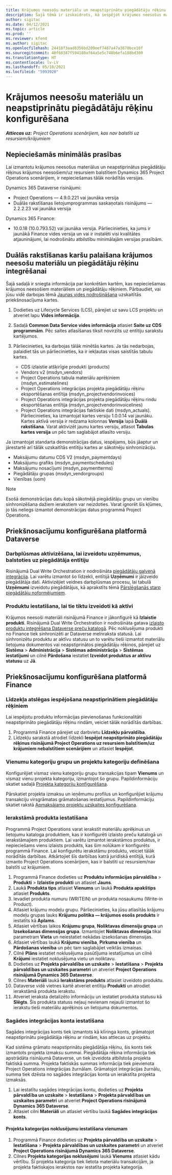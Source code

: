 ```yaml
---
title: Krājumos neesošu materiālu un neapstiprinātu piegādātāju rēķinu konfigurēšana
description: Šajā tēmā ir izskaidrots, kā iespējot krājumos neesošus materiālus un neapstiprinātus piegādātāju rēķinus.
author: sigitac
ms.date: 04/12/2021
ms.topic: article
ms.prod: ''
ms.reviewer: kfend
ms.author: sigitac
ms.openlocfilehash: 24418f3aad8356bd209eef7487a47a3870bce10f
ms.sourcegitcommit: 40f68387f594180af64a5e5c748b6efa188bd300
ms.translationtype: HT
ms.contentlocale: lv-LV
ms.lasthandoff: 05/10/2021
ms.locfileid: "5993920"
---
```

# <a name="configure-non-stocked-materials-and-pending-vendor-invoices"></a>Krājumos neesošu materiālu un neapstiprinātu piegādātāju rēķinu konfigurēšana

_**Attiecas uz:** Project Operations scenārijiem, kas nav balstīti uz resursiem/krājumiem_

## <a name="minimum-version-requirement"></a>Nepieciešamās minimālās prasības

Lai izmantotu krājumos neesošus materiālus un neapstiprinātus piegādātāju rēķinus krājumos neesošiem/uz resursiem balstītiem Dynamics 365 Project Operations scenārijiem, ir nepieciešamas tālāk norādītās versijas.

Dynamics 365 Dataverse risinājumi:

- Project Operations — 4.9.0.221 vai jaunāka versija
- Duālās rakstīšanas lietojumprogrammas saskaņotais risinājums — 2.2.2.23 vai jaunāka versija

Dynamics 365 Finance:
- 10.0.18 (10.0.793.52) vai jaunāka versija. Pārliecinieties, ka jums ir jaunākā Finance vides versija un vai ir instalēti visi kvalitātes atjauninājumi, lai nodrošinātu atbilstību minimālajām versijas prasībām.

## <a name="run-dual-write-maps-for-non-stocked-materials-and-vendor-invoice-integration"></a>Duālās rakstīšanas karšu palaišana krājumos neesošu materiālu un piegādātāju rēķinu integrēšanai

Šajā sadaļā ir sniegta informācija par konkrētām kartēm, kas nepieciešamas krājumos neesošiem materiāliem un piegādātāju rēķiniem. Pārbaudiet, vai jūsu vidē darbojas tēmā [Jaunas vides nodrošināšana](../environment/resource-provision-new-environment.md#run-project-operations-dual-write-maps) uzskaitītās priekšnosacījuma kartes.

1. Dodieties uz Lifecycle Services (LCS), pārejiet uz savu LCS projektu un atveriet lapu **Vides informācija**.
2. Sadaļā **Common Data Service vides informācija** atlasiet **Saite uz CDS programmām**. Pēc saites atlasīšanas tiksit novirzīts uz entītiju sarakstu kartējumos.
3. Pārliecinieties, ka darbojas tālāk minētās kartes. Ja tās nedarbojas, palaidiet tās un pārliecinieties, ka ir iekļautas visas saistītās tabulu kartes.

    - CDS izlaistie atšķirīgie produkti (products)
    - Vendors v2 (msdyn_vendors)
    - Project Operations tabula materiālu aprēķiniem (msdyn_estimatelines)
    - Project Operations integrācijas projekta piegādātāju rēķinu eksportēšanas entītija (msdyn_projectvendorinvoices)
    - Project Operations integrācijas projekta piegādātāju rēķinu rindu eksportēšanas entītija (msdyn_projectvendorinvoicelines)
    - Project Operations integrācijas faktiskie dati (msdyn_actuals). Pārliecinieties, ka izmantojat kartes versiju 1.0.0.14 vai jaunāku. Kartes aktīvā versija ir redzama kolonnas **Versija** lapā **Duālā rakstīšana**. Varat aktivizēt jaunu kartes versiju, atlasot **Tabulas kartes versija** un pēc tam saglabājot atlasīto versiju.

Ja izmantojat standarta demonstrācijas datus, iespējams, būs jāaptur un jārestartē arī tālāk uzskaitītās entītiju kartes ar sākotnēju sinhronizāciju.
  - Maksājumu datumu CDS V2 (msdyn_paymentdays)
  - Maksājumu grafiks (msdyn_paymentschedules)
  - Maksājumu nosacījumi (msdyn_paymentterms)
  - Piegādātāju grupas (msdyn_vendorgroups)
  - Vienības (uom)

> [!NOTE]
> Esošā demonstrācijas datu kopā sākotnējā piegādātāju grupu un vienību sinhronizēšana dažiem ierakstiem var neizdoties. Varat ignorēt šīs kļūmes, jo tās neliegs izmantot demonstrācijas datus programmā Project Operations.

## <a name="configure-prerequisites-in-dataverse"></a>Priekšnosacījumu konfigurēšana platformā Dataverse

### <a name="activate-workflow-to-create-accounts-based-on-vendor-entity"></a>Darbplūsmas aktivizēšana, lai izveidotu uzņēmumus, balstoties uz piegādātāja entītiju

Risinājumā Dual Write Orchestration ir nodrošināta [piegādātāju galvenā integrācija](/dynamics365/fin-ops-core/dev-itpro/data-entities/dual-write/vendor-mapping.md). Lai varētu izmantot šo līdzekli, entītijā **Uzņēmumi** ir jāizveido piegādātāja dati. Aktivizējiet veidnes darbplūsmas procesu, lai tabulā **Uzņēmumi** izveidotu piegādātājus, kā aprakstīts tēmā [Pārslēgšanās starp piegādātāju noformējumiem](/dynamics365/fin-ops-core/dev-itpro/data-entities/dual-write/vendor-switch.md#use-the-extended-vendor-design-for-vendors-of-the-organization-type).

### <a name="set-products-to-be-created-as-active"></a>Produktu iestatīšana, lai tie tiktu izveidoti kā aktīvi

Krājumos neesoši materiāli risinājumā Finance ir jākonfigurē kā **Izlaistie produkti**. Risinājumā Dual Write Orchestration ir nodrošināta gatava [izlaisto produktu integrēšana Dataverse preču katalogā](/dynamics365/fin-ops-core/dev-itpro/data-entities/dual-write/product-mapping.md). Pēc noklusējuma produkti no Finance tiek sinhronizēti ar Dataverse melnraksta statusā. Lai sinhronizētu produktu ar aktīvu statusu un to varētu tieši izmantot materiālu lietojuma dokumentos vai neapstiprinātos piegādātāju rēķinos, pārejiet uz **Sistēma** > **Administrācija** > **Sistēmas administrācija** > **Sistēmas iestatījumi** un cilnē **Pārdošana** iestatiet **Izveidot produktus ar aktīvu statusu** uz **Jā**.

## <a name="configure-prerequisites-in-finance"></a>Priekšnosacījumu konfigurēšana platformā Finance

### <a name="enable-the-feature-key-for-pending-vendor-invoices"></a>Līdzekļa atslēgas iespējošana neapstiprinātiem piegādātāju rēķiniem

Lai iespējotu produktu informācijas pievienošanas funkcionalitāti neapstiprināto piegādātāju rēķinu rindām, veiciet tālāk norādītās darbības.

1. Programmā Finance pārejiet uz darbvietu **Līdzekļu pārvaldība**.
2. Līdzekļu sarakstā atrodiet līdzekli **Iespējot neapstiprināto piegādātāju rēķinus risinājumā Project Operations uz resursiem balstītiem/uz krājumiem nebalstītiem scenārijiem** un atlasiet **Iespējot**.

### <a name="define-category-groups-and-project-categories-for-items"></a>Vienumu kategoriju grupu un projektu kategoriju definēšana

Konfigurējiet vismaz vienu kategoriju grupu transakcijas tipam **Vienums** un vismaz vienu projekta kategoriju, izmantojot šo grupu. Papildinformāciju skatiet sadaļā [Projekta kategoriju konfigurēšana](../project-accounting/configure-project-categories.md#category-groups).

Pārskatiet projekta izmaksu un ieņēmumu profilus un konfigurējiet krājumu transakciju virsgrāmatas grāmatošanas iestatījumus. Papildinformāciju skatiet rakstā [Apmaksājamo projektu uzskaites konfigurēšana](../project-accounting/configure-accounting-billable-projects.md).

### <a name="set-up-a-write-in-product"></a>Ierakstāmā produkta iestatīšana

Programmā Project Operations varat ierakstīt materiālu aprēķinus un lietojumu kataloga produktiem, kas ir konfigurēti izlaisto preču katalogā un ierakstāmajiem produktiem. Lai varētu izmantot ierakstāmos produktus, ir nepieciešams viens izlaists produkts, kas šim nolūkam ir konfigurēts programmā Finance. Lai konfigurētu ierakstāmu produktu, veiciet tālāk norādītās darbības. Atkārtojiet šīs darbības katrā juridiskā entītijā, kurā izmanto Project Operations scenārijiem, kas ir balstīti uz resursiem/nav balstīti uz krājumiem.

1. Programmā Finance dodieties uz **Produktu informācijas pārvaldība** > **Produkti** > **Izlaistie produkti** un atlasiet **Jauns**.
2. Laukā **Produkta tips** atlasiet **Vienums** un laukā **Produkta apakštips** atlasiet **Produkts**.
3. Ievadiet produkta numuru (WRITEIN) un produkta nosaukumu (Write-in Product).
4. Atlasiet krājumu modeļu grupu. Pārliecinieties, ka jūsu atlasītās krājumu modeļu grupas lauks **Krājumu politika — krājumos esošs produkts** ir iestatīts kā **Aplams**.
5. Atlasiet vērtības laikos **Krājumu grupa**, **Noliktavas dimensiju grupa** un **Izsekošanas dimensijas grupa**. Izmantojiet **Noliktavas dimensija** tikai parametram **Vieta** un neiestatiet nekādas izsekošanas dimensijas.
6. Atlasiet vērtības laukā **Krājumu vienība**, **Pirkuma vienība** un **Pārdošanas vienība** un pēc tam saglabājiet veiktās izmaiņas.
7. Cilnē **Plāns** iestatiet noklusējuma pasūtījuma iestatījumus un cilnē **Krājumi** iestatiet noklusējuma vietu un noliktavu.
8. Dodieties uz **Projekta pārvaldība un uzskaite** > **Iestatīšana** > **Projekta pārvaldības un uzskaites parametri** un atveriet **Project Operations risinājumā Dynamics 365 Dataverse**. 
9. Cilnes **Materiāli** laukā **Ierakstāms produkts** atlasiet izveidoto produktu.
10. Dataverse vidē vietnes kartē atveriet entītiju **Produkti** un atrodiet ierakstāmā produkta ierakstu. 
11. Atveriet ieraksta detalizēto informāciju un iestatiet produkta statusu kā **Slēgts**. Šis produkta statuss neļauj nevienam nejauši izmantot šo ierakstu tieši materiālu aprēķinos un lietojuma dokumentos.

### <a name="set-up-a-procurement-integration-account"></a>Sagādes integrācijas konta iestatīšana

Sagādes integrācijas konts tiek izmantots kā klīringa konts, grāmatojot neapstiprinātu piegādātāja rēķinu ar rindām, kas attiecas uz projektu.

Kad sistēma grāmato neapstiprinātu piegādātāja rēķinu, šis konts tiek izmantots projekta izmaksu summai. Piegādātāja rēķina informācija tiek apstrādāta risinājumā Dataverse, un tiek izveidota atbilstoša projekta faktiskā summa. Projekta faktiskās summas informācija tiek pievienota Project Operations integrācijas žurnālam. Grāmatojot integrācijas žurnālu, summa tiek dzēsta no sagādes integrācijas konta un ierakstīta projekta izmaksās.

1. Lai iestatītu sagādes integrācijas kontu, dodieties uz **Projekta pārvaldība un uzskaite** > **Iestatīšana** > **Projekta pārvaldības un uzskaites parametri** un atveriet **Project Operations risinājumā Dynamics 365 Dataverse**. 
2. Atlasiet cilni **Materiāli** un atlasiet vērtību laukā **Sagādes integrācijas konts**.

#### <a name="set-up-project-category-defaults-for-an-item"></a>Projekta kategorijas noklusējumu iestatīšana vienumam

1. Programmā Finance dodieties uz **Projekta pārvaldība un uzskaite** > **Iestatīšana** > **Projekta pārvaldības un uzskaites parametri** un atveriet **Project Operations risinājumā Dynamics 365 Dataverse**. 
2. Cilnes **Projekta kategorijas noklusējumi** laukā **Vienums** atlasiet kādu vērtību. Šī projekta kategorija tiek lietota materiālu transakcijām, ja projekta faktiskajos ierakstos nav iestatīta projekta kategorija.
